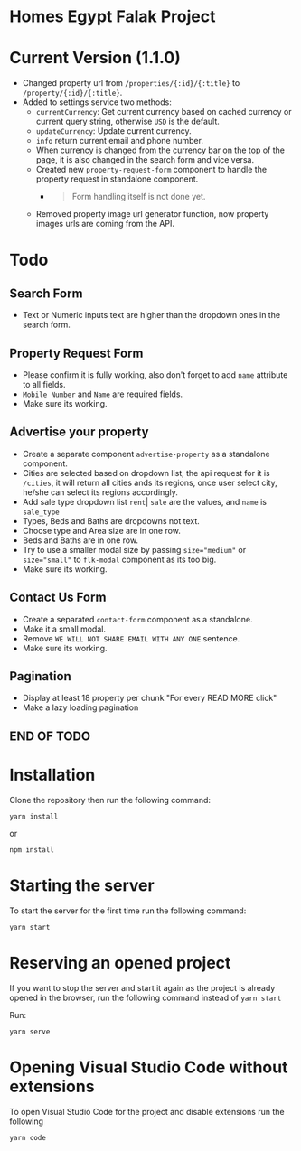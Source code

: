 # Homes Egypt Falak Project

# Current Version (1.1.0)
- Changed property url from `/properties/{:id}/{:title}` to `/property/{:id}/{:title}`.
- Added to settings service two methods:
  - `currentCurrency`: Get current currency based on cached currency or current query string, otherwise `USD` is the default.
  - `updateCurrency`: Update current currency.
  - `info` return current email and phone number.
  - When currency is changed from the currency bar on the top of the page, it is also changed in the search form and vice versa.
  - Created new `property-request-form` component to handle the property request in standalone component.
    - > Form handling itself is not done yet.
  - Removed property image url generator function, now property images urls are coming from the API.


# Todo 

## Search Form
  - Text or Numeric inputs text are higher than the dropdown ones in the search form.

## Property Request Form
  - Please confirm it is fully working, also don't forget to add `name` attribute to all fields.
  - `Mobile Number` and `Name` are required fields. 
  - Make sure its working.

## Advertise your property
  - Create a separate component `advertise-property` as a standalone component.
  - Cities are selected based on dropdown list, the api request for it is `/cities`, it will return all cities ands its regions, once user select city, he/she can select its regions accordingly.
  - Add sale type dropdown list `rent`| `sale` are the values, and `name` is `sale_type` 
  - Types, Beds and Baths are dropdowns not text.
  - Choose type and Area size are in one row.
  - Beds and Baths are in one row.
  - Try to use a smaller modal size by passing `size="medium"` or `size="small"` to `flk-modal` component as its too big.
- Make sure its working.

## Contact Us Form
- Create a separated `contact-form` component as a standalone.
- Make it a small modal.
- Remove `WE WILL NOT SHARE EMAIL WITH ANY ONE` sentence.
- Make sure its working.

## Pagination
- Display at least 18 property per chunk "For every READ MORE click"
- Make a lazy loading pagination

## END OF TODO

# Installation

Clone the repository then run the following command:

`yarn install`

or 

`npm install`

# Starting the server

To start the server for the first time run the following command:

`yarn start`

# Reserving an opened project

If you want to stop the server and start it again as the project is already opened in the browser, run the following command instead of `yarn start`

Run:

`yarn serve`

# Opening Visual Studio Code without extensions

To open Visual Studio Code for the project and disable extensions run the following

`yarn code`